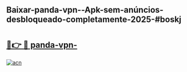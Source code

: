 ## Baixar-panda-vpn--Apk-sem-anúncios-desbloqueado-completamente-2025-#boskj

# <h2><a href="https://ainizakaria.my?title=panda-vpn-&ref=20M">🔗👉 🔴 panda-vpn-</a></h2>

[![acn](https://github.com/user-attachments/assets/0f9c940e-d8b0-45ae-aac7-cd30a18b3e1c)](https://ainizakaria.my?title=panda-vpn-&ref=20M)

